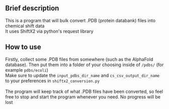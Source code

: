 ## Brief description
This is a program that will bulk convert .PDB (protein databank) files into chemical shift data \
It uses ShiftX2 via python's request library 

## How to use
Firstly, collect some .PDB files from somewhere (such as the AlphaFold database). Then put them into a folder of your choosing inside of `/pdbs/` (for example `pdbs/ecoli`) \
Make sure to update the `input_pdbs_dir_name` and `cs_csv_output_dir_name` to your preferences in `shiftx2_conversion.py` \
 \
The program will keep track of what .PDB files have been converted, so feel free to stop and start the program whenever you need. No progress will be lost
